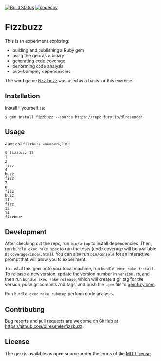 [![Build Status](https://travis-ci.com/dlresende/fizzbuzz.svg?branch=ruby)](https://travis-ci.com/dlresende/fizzbuzz)
[![codecov](https://codecov.io/gh/dlresende/fizzbuzz/branch/ruby/graph/badge.svg)](https://codecov.io/gh/dlresende/fizzbuzz)

# Fizzbuzz

This is an experiment exploring:
- building and publishing a Ruby gem
- using the gem as a binary
- generating code coverage
- performing code analysis
- auto-bumping dependencies

The word game [Fizz buzz](https://en.wikipedia.org/wiki/Fizz_buzz) was used as a basis for this exercise.

## Installation

Install it yourself as:

    $ gem install fizzbuzz --source https://repo.fury.io/dlresende/

## Usage

Just call `fizzbuzz <number>`, i.e.:

```shell
$ fizzbuzz 15
1
2
fizz
4
buzz
fizz
7
8
fizz
buzz
11
fizz
13
14
fizzbuzz
```

## Development

After checking out the repo, run `bin/setup` to install dependencies. Then, run `bundle exec rake spec` to run the tests (code coverage will be available at `coverage/index.html`). You can also run `bin/console` for an interactive prompt that will allow you to experiment.

To install this gem onto your local machine, run `bundle exec rake install`. To release a new version, update the version number in `version.rb`, and then run `bundle exec rake release`, which will create a git tag for the version, push git commits and tags, and push the `.gem` file to [gemfury.com](https://gemfury.com/dlresende).

Run `bundle exec rake rubocop` perform code analysis.

## Contributing

Bug reports and pull requests are welcome on GitHub at https://github.com/dlresende/fizzbuzz.


## License

The gem is available as open source under the terms of the [MIT License](https://opensource.org/licenses/MIT).
